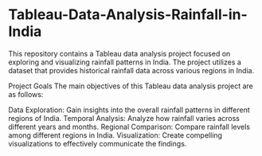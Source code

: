 # Tableau-Data-Analysis-Rainfall-in-India
This repository contains a Tableau data analysis project focused on exploring and visualizing rainfall patterns in India. The project utilizes a dataset that provides historical rainfall data across various regions in India.

Project Goals
The main objectives of this Tableau data analysis project are as follows:

Data Exploration: Gain insights into the overall rainfall patterns in different regions of India.
Temporal Analysis: Analyze how rainfall varies across different years and months.
Regional Comparison: Compare rainfall levels among different regions in India.
Visualization: Create compelling visualizations to effectively communicate the findings.
